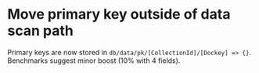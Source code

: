 # Move primary key outside of data scan path

Primary keys are now stored in ```db/data/pk/[CollectionId]/[Dockey] => {}```.  Benchmarks suggest minor boost (10% with 4 fields).
